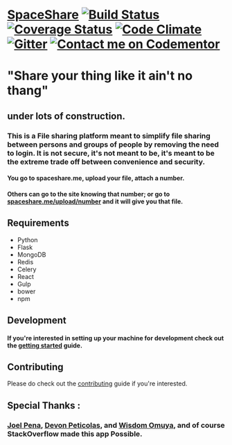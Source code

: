 # [SpaceShare](https://spaceshare.me)   [![Build Status](https://travis-ci.org/DavidAwad/SpaceShare.svg?branch=master)](https://travis-ci.org/DavidAwad/SpaceShare) [![Coverage Status](https://coveralls.io/repos/DavidAwad/SpaceShare/badge.svg)](https://coveralls.io/r/DavidAwad/SpaceShare) [![Code Climate](https://d3s6mut3hikguw.cloudfront.net/github/DavidAwad/SpaceShare/badges/gpa.svg)](https://d3s6mut3hikguw.cloudfront.net/github/DavidAwad/SpaceShare/) [![Gitter](https://badges.gitter.im/Join%20Chat.svg)](https://gitter.im/DavidAwad/SpaceShare?utm_source=badge&utm_medium=badge&utm_campaign=pr-badge&utm_content=body_badge) [![Contact me on Codementor](https://cdn.codementor.io/badges/contact_me_github.svg)](https://www.codementor.io/davidawad?utm_source=github&utm_medium=button&utm_term=davidawad&utm_campaign=github)

# "Share your thing like it ain't no thang"

<!--
[![Deploy](https://www.herokucdn.com/deploy/button.png)](https://heroku.com/deploy?template=https://github.com/DavidAwad/SpaceShare) [![Deploy to Bluemix](https://bluemix.net/deploy/button.png)](https://bluemix.net/deploy?repository=https://github.com/davidawad/SpaceShare)
-->

## under lots of construction.

### This is a File sharing platform  meant to simplify file sharing between persons and groups of people by removing the need to login. It is not secure, it's not meant to be, it's meant to be the extreme trade off between convenience and security.



#### You go to spaceshare.me, upload your file, attach a number.
#### Others can go to the site knowing that number; or go to [spaceshare.me/upload/number](spaceshare.me/upload/number) and it will give you that file.

## Requirements
- Python
- Flask
- MongoDB
- Redis
- Celery
- React
- Gulp
- bower
- npm


## Development
#### If you're interested in setting up your machine for development check out the [getting started](/docs/getting-started.md) guide.

## Contributing

Please do check out the [contributing](/CONTRIBUTING.md) guide if you're interested.

## Special Thanks :
### [Joel Pena](https://github.com/jpena29), [Devon Peticolas](https://github.com/x), and [Wisdom Omuya](https://github.com/deafgoat), and of course StackOverflow made this app Possible.
